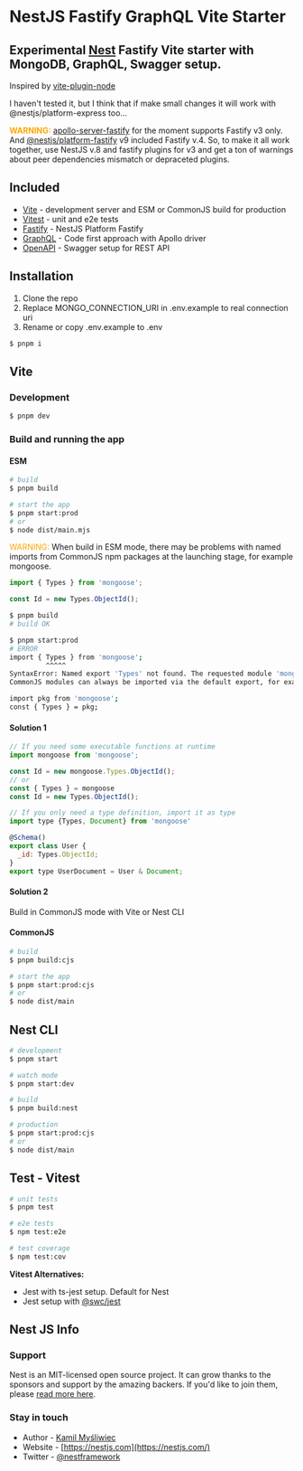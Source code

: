 # NestJS Fastify GraphQL Vite Starter

## Experimental [Nest](https://github.com/nestjs/nest) Fastify Vite starter with MongoDB, GraphQL, Swagger setup.

Inspired by [vite-plugin-node](https://github.com/axe-me/vite-plugin-node) 

I haven't tested it, but I think that if make small changes it will work with @nestjs/platform-express too...

<strong style="color: orange">WARNING:</strong>
[apollo-server-fastify](https://github.com/apollographql/apollo-server/tree/main/packages/apollo-server-fastify) for the moment supports Fastify v3 only. And [@nestjs/platform-fastify](https://www.npmjs.com/package/@nestjs/platform-fastify) v9 included Fastify v.4. So, to make it all work together, use NestJS v.8 and fastify plugins for v3 and get a ton of warnings about peer dependencies mismatch or depraceted plugins.

## Included

* [Vite](https://vitejs.dev/) - development server and ESM or CommonJS build for production
* [Vitest](https://vitest.dev/) - unit and e2e tests
* [Fastify](https://docs.nestjs.com/techniques/performance) - NestJS Platform Fastify
* [GraphQL](https://docs.nestjs.com/graphql/quick-start) - Code first approach with Apollo driver 
* [OpenAPI](https://docs.nestjs.com/openapi/introduction) - Swagger setup for REST API

## Installation

1. Clone the repo
2. Replace MONGO_CONNECTION_URI in .env.example to real connection uri
3. Rename or copy .env.example to .env

```bash
$ pnpm i
```

## Vite

### Development

```bash
$ pnpm dev
```

### Build and running the app

#### ESM

```bash
# build
$ pnpm build

# start the app
$ pnpm start:prod
# or
$ node dist/main.mjs
```

<span style="color: orange">WARNING:</span> When build in ESM mode, there may be problems with named imports from CommonJS npm packages at the launching stage, for example mongoose.

```javascript
import { Types } from 'mongoose';

const Id = new Types.ObjectId();
```
```bash
$ pnpm build
# build OK

$ pnpm start:prod
# ERROR
import { Types } from 'mongoose';
         ^^^^^
SyntaxError: Named export 'Types' not found. The requested module 'mongoose' is a CommonJS module, which may not support all module.exports as named exports.
CommonJS modules can always be imported via the default export, for example using:

import pkg from 'mongoose';
const { Types } = pkg;
```
#### Solution 1
```javascript
// If you need some executable functions at runtime
import mongoose from 'mongoose';

const Id = new mongoose.Types.ObjectId();
// or
const { Types } = mongoose
const Id = new Types.ObjectId();

// If you only need a type definition, import it as type
import type {Types, Document} from 'mongoose'

@Schema()
export class User {
  _id: Types.ObjectId;
}
export type UserDocument = User & Document;
```
#### Solution 2
Build in CommonJS mode with Vite or Nest CLI


#### CommonJS
```bash
# build
$ pnpm build:cjs

# start the app
$ pnpm start:prod:cjs
# or
$ node dist/main
```

## Nest CLI

```bash
# development
$ pnpm start

# watch mode
$ pnpm start:dev

# build
$ pnpm build:nest

# production
$ pnpm start:prod:cjs
# or
$ node dist/main
```

## Test - Vitest

```bash
# unit tests
$ pnpm test

# e2e tests
$ npm test:e2e

# test coverage
$ npm test:cov
```

<strong>Vitest Alternatives:</strong>

* Jest with ts-jest setup. Default for Nest
* Jest setup with [@swc/jest](https://swc.rs/docs/usage/jest)
  

## Nest JS Info

### Support

Nest is an MIT-licensed open source project. It can grow thanks to the sponsors and support by the amazing backers. If you'd like to join them, please [read more here](https://docs.nestjs.com/support).

### Stay in touch

- Author - [Kamil Myśliwiec](https://kamilmysliwiec.com)
- Website - [https://nestjs.com](https://nestjs.com/)
- Twitter - [@nestframework](https://twitter.com/nestframework)
